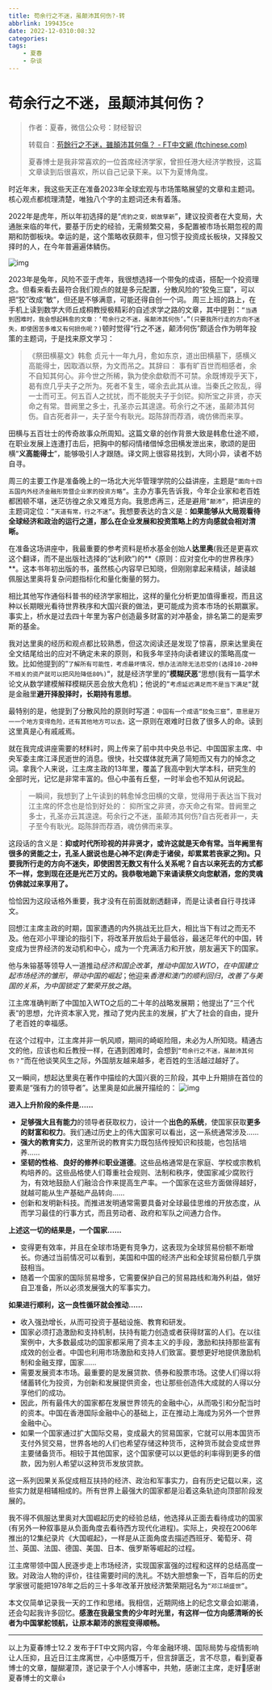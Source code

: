 ```yaml
---
title: 苟余行之不迷，虽颠沛其何伤?-转
abbrlink: 199435ce
date: 2022-12-0310:08:32
categories:
tags:
    - 夏春
    - 杂谈
---
```

# 苟余行之不迷，虽颠沛其何伤？
> 作者：夏春，微信公众号：财经智识
>
> 转载自：[苟餘行之不迷，雖顛沛其何傷？ - FT中文網 (ftchinese.com)](http://big5.ftchinese.com/story/001098064?full=y&archive=)
>
> 夏春博士是我非常喜欢的一位首席经济学家，曾担任港大经济学教授，这篇文章读到后很喜欢，所以自己记录下来。以下为夏博角度。

时近年末，我这些天正在准备2023年全球宏观与市场策略展望的文章和主题词。核心观点都梳理清楚，唯独八个字的主题词还未有着落。

2022年是虎年，所以年初选择的是“`虎豹之变，蜕故孳新`”，建议投资者在大变局，大通胀来临的年代，要基于历史的经验，无需频繁交易，多配置被市场长期忽视的周期和防御板块。幸运的是，这个策略收获颇丰，但习惯于投资成长板块，又择股又择时的人，在今年普遍遍体鳞伤。

![img](/000164823_piclink-0038093.png)

2023年是兔年，风险不亚于虎年，我很想选择一个带兔的成语，搭配一个投资理念。但看来看去最符合我们观点的就是多元配置，分散风险的“狡兔三窟”，可以把“狡”改成“敏”，但还是不够满意，可能还得自创一个词。
周三上班的路上，在手机上读到数学大师丘成桐教授极精彩的自述求学之路的文章，其中提到：`“当遇到困难时，我会想起韩愈的文章：‘苟余行之不迷，虽颠沛其何伤’。”(只要我所行走的方向不迷失，即使困苦多难又有何损伤呢？)`顿时觉得“行之不迷，颠沛何伤”颇适合作为明年投策的主题词，于是找来原文学习：

> 《祭田横墓文》韩愈
> 贞元十一年九月，愈如东京，道出田横墓下，感横义高能得士，因取酒以祭，为文而吊之。其辞曰：
> 事有旷百世而相感者，余不自知其何心。非今世之所稀，孰为使余歔欷而不可禁。余既博观乎天下，曷有庶几乎夫子之所为。死者不复生，嗟余去此其从谁。当秦氏之败乱，得一士而可王。何五百人之扰扰，而不能脱夫子于剑铓。抑所宝之非贤，亦天命之有常。昔阙里之多士，孔圣亦云其遑遑。苟余行之不迷，虽颠沛其何伤。自古死者非一，夫子至今有耿光。跽陈辞而荐酒，魂仿佛而来享。

田横与五百壮士的传奇故事众所周知。这篇文章的创作背景大致是韩愈仕途不顺，在职业发展上连遭打击后，把胸中的郁闷情绪借悼念田横发泄出来，歌颂的是田横“**义高能得士**”，能够吸引人才跟随。译文网上很容易找到，大同小异，读者不妨自寻。

周三的主要工作是准备晚上的一场北大光华管理学院的公益讲座，主题是`“面向十四五国内外经济金融形势暨企业家的投资方略“`。主办方事先告诉我，今年企业家和老百姓都困顿不堪，迷茫彷徨之余又难觅方向。我思虑再三，还是避用`”颠沛“`，把讲座的主题词定位：`”天道有常，行之不迷“`。我想要表达的含义是：**如果能够从大局观看待全球经济和政治的运行之道，那么在企业发展和投资策略上的方向感就会相对清晰。**

在准备这场讲座中，我最重要的参考资料是桥水基金创始人**达里奥**(我还是更喜欢这个翻译，而不是出版社选择的“达利欧”)的**《原则：应对变化中的世界秩序》**。这本书年初出版的书，虽然核心内容早已知晓，但刚刚拿起来精读，越读越佩服达里奥将复杂问题指标化和量化衡量的努力。

相比其他写作通俗科普书的经济学家相比，这样的量化分析更加值得重视，而且这种以长期眼光看待世界秩序和大国兴衰的做法，更可能成为资本市场的长期赢家。事实上，桥水是过去四十年里为客户创造最多财富的对冲基金，排名第二的是索罗斯的基金。

我对达里奥的经历和观点都比较熟悉，但这次阅读还是发现了惊喜，原来达里奥在全文结尾给出的应对不确定未来的原则，和我多年坚持向读者建议的策略高度一致。比如他提到的“`了解所有可能性，考虑最坏情况，想办法消除无法忍受的(选择10-20种不相关的资产就可以把风险降低80%)`“，就是经济学里的”**模糊厌恶**“思想(我有一篇学术论文从数学建模解释模糊厌恶会放大危机)；他说的`”考虑延迟满足而不是当下满足“`就是金融里**避开择股择时，长期持有思想**。

最特别的是，他提到了分散风险的原则时写道：`中国有一个成语“狡兔三窟”，意思是万一一个地方变得危险，还有其他地方可以去。`这一原则在艰难时日救了很多人的命。读到这里真是心有戚戚焉。

就在我完成讲座需要的材料时，网上传来了前中共中央总书记、中国国家主席、中央军委主席江泽民逝世的消息。很快，社交媒体就充满了简短而又有力的悼念之词。拿我个人来说，江主席主政的13年里，覆盖了我高中到大学本科，研究生的全部时光，记忆是非常丰富的。但心中虽有丘壑，一时半会也不知从何说起。

> 一瞬间，我想到了上午读到的韩愈悼念田横的文章，觉得用于表达当下我对江主席的怀念也是恰到好处的：
> 抑所宝之非贤，亦天命之有常。昔阙里之多士，孔圣亦云其遑遑。苟余行之不迷，虽颠沛其何伤?自古死者非一，夫子至今有耿光。跽陈辞而荐酒，魂仿佛而来享。

这段话的含义是：**抑或时代所珍视的并非贤才，或许这就是天命有常。当年阙里有很多的贤能之士，孔圣人据说也是心神不定(奔走于诸侯，却累累若丧家之狗)。只要我所行走的方向不迷失，即使困苦无数又有什么关系呢？自古以来死去的方式都不一样，您到现在还是光芒万丈的。我恭敬地跪下来诵读祭文向您献酒，您的灵魂仿佛就过来享用了。**

恰恰因为这段话格外重要，我才没有在前面就剧透翻译，而是让读者自行寻找译文。

回想江主席主政的时期，国家遭遇的内外挑战无比巨大，相比当下有过之而无不及。他在邓小平理论的指引下，将改革开放后处于最低谷，最迷茫年代的中国，转变成为世界经济的发动机和中心，成为一个充满活力和开放，朋友遍天下的国家。

他与朱镕基等领导人一道推动*经济和国企改革*，*推动中国加入WTO*，*在中国建立起市场经济的雏形*，*带动中国的崛起*；他迎来*香港和澳门的顺利回归*，*改善了与美国的关系*，*为中国锁定了繁荣开放之路*。

江主席准确判断了中国加入WTO之后的二十年的战略发展期；他提出了“三个代表“的思想，允许资本家入党，推动了党内民主的发展，扩大了社会的自由，提升了老百姓的幸福感。

在这个过程中，江主席并非一帆风顺，期间的崎岖险阻，未必为人所知晓。精通古文的他，应该也和丘教授一样，在遇到困难时，会想到`“苟余行之不迷，虽颠沛其何伤？”`而在他谈笑风生之际，外国朋友越来越多，老百姓的生活越过越好了。

又一瞬间，想起达里奥在著作中描绘的大国兴衰的三阶段，其中上升期排在首位的要素是“强有力的领导者”。达里奥是如此展开描绘的：
![img](process.png)

**进入上升阶段的条件是……**

- **足够强大且有能力**的领导者获取权力，设计一个**出色的系统**，使国家获取**更多的财富和权力**。我们通过历史上的伟大国家可以看出，这一系统通常涉及……
- **强大的教育实力**，这里所说的教育实力既包括传授知识和技能，也包括培养……
- **坚韧的性格**、**良好的修养**和**职业道德**。这些品格通常是在家庭、学校或宗教机构培养的。这些品格使人们尊重社会规则、法制和秩序，使国家减少腐败行为，有效地鼓励人们融洽合作来提高生产率。一个国家在这些方面做得越好，就越可能从生产基础产品转向……
- 创新和发明新科技。而推进发明通常需要具备对全球最佳思维的开放态度，从而学习最佳的行事方式，而且劳动者、政府和军队之间通力合作。

**上述这一切的结果是，一个国家……**

- 变得更有效率，并且在全球市场更有竞争力，这表现为全球贸易份额不断增长。你通过当前情况可以看到，美国和中国的经济产出和全球贸易份额几乎旗鼓相当。
- 随着一个国家的国际贸易增多，它需要保护自己的贸易路线和海外利益，做好自卫准备，所以必须发展强大的军事实力。

**如果进行顺利，这一良性循环就会推动……**

- 收入强劲增长，从而可投资于基础设施、教育和研发。
- 国家必须打造激励和支持机制，扶持有能力创造或者获得财富的人们。在以往案例中，大多数最成功的国家都采用了资本主义的手段，激励和扶持那些富有成效的创业者。中国也利用市场激励和支持人们致富。要想更好地提供激励机制和金融支撑，国家……
- 需要发展资本市场。最重要的是发展贷款、债券和股票市场。这使人们得以将储蓄转化为投资，为创新和发展提供资金，也让那些创造伟大成就的人得以分享他们的成功。
- 因此，所有最伟大的国家都在发展世界领先的金融中心，从而吸引和分配当时的资本。中国在香港国际金融中心的基础上，正在推动上海成为另外一个世界金融中心。
- 如果一个国家通过扩大国际交易，变成最大的贸易国家，它就可以用本国货币支付外贸交易，世界各地的人们也希望存储这种货币，这种货币就会变成世界主要储备货币。相较于其他国家，这个国家便可以以更低的利率得到更多的借款，因为别人希望以这种货币发放贷款。

这一系列因果关系促成相互扶持的经济、政治和军事实力，自有历史记载以来，这些实力就是相辅相成的。所有世界上最强大的国家都是沿着这条轨迹向顶部阶段发展的。

我不得不佩服达里奥对大国崛起历史的经验总结，他选择从正面去看待成功的国家(有另外一种叙事是从负面角度去看待西方现代化进程)。实际上，央视在2006年推出的12集纪录片《大国崛起》，一样是从正面角度去描述西班牙、葡萄牙、荷兰、英国、法国、德国、美国、日本、俄罗斯等崛起的过程。

江主席带领中国人民逐步走上市场经济，实现国家富强的过程和这样的总结高度一致。对政治人物的评价，往往需要时间的洗礼。不妨大胆想象一下，百年后的历史学家很可能把1978年之后的三十多年改革开放经济繁荣期冠名为`“邓江胡盛世”`。

本文仅简单记录我一天的工作和思绪。我相信，近期网络上的纪念文章会如潮涌，还会勾起我许多回忆。**感激在我最宝贵的少年时光里，有这样一位方向感清晰的长者为中国掌舵领航，让原本颠沛的旅程变得顺畅。**

------

以上为夏春博士12.2 发布于FT中文网内容，今年金融环境、国际局势与疫情影响让人压抑，且近日江主席离世，心中感慨万千，但言辞匮乏，言不尽意，看到夏春博士的文章，醍醐灌顶，遂记录于个人小博客中，共勉，感谢江主席，走好🙏感谢夏春博士的文章👍